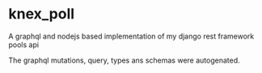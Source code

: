 # knex_poll

A graphql and nodejs based implementation of my django rest framework pools api

The graphql mutations, query, types ans schemas were autogenated.
